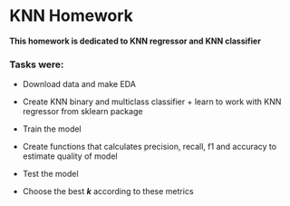 # KNN Homework

**This homework is dedicated to KNN regressor and KNN classifier**

### Tasks were:

- Download data and make EDA

- Create KNN binary and multiclass classifier + learn to work with KNN regressor from sklearn package

- Train the model

- Create functions that calculates precision, recall, f1 and accuracy to estimate quality of model

- Test the model

- Choose the best ***k*** according to these metrics




